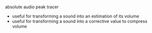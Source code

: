absolute audio peak tracer

- useful for transforming a sound into an estimation of its volume
- useful for transforming a sound into a corrective value to compress volume
